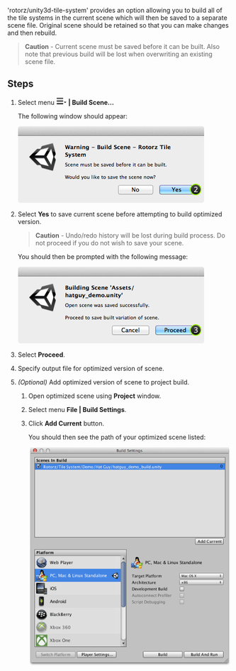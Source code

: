 'rotorz/unity3d-tile-system' provides an option allowing you to build all of the tile
systems in the current scene which will then be saved to a separate scene file. Original
scene should be retained so that you can make changes and then rebuild.

>
> **Caution** - Current scene must be saved before it can be built. Also note that
> previous build will be lost when overwriting an existing scene file.
>



## Steps

1. Select menu **![tool menu](../img/menu-button.png) | Build Scene...**

   The following window should appear:

   ![](../img/build/build-scene-1.png)


2. Select **Yes** to save current scene before attempting to build optimized version.

   >
   > **Caution** - Undo/redo history will be lost during build process. Do not proceed if
   > you do not wish to save your scene.
   >

   You should then be prompted with the following message:

   ![](../img/build/build-scene-2.png)


3. Select **Proceed**.


4. Specify output file for optimized version of scene.


5. *(Optional)* Add optimized version of scene to project build.

   1. Open optimized scene using **Project** window.
   
   2. Select menu **File | Build Settings**.
   
   3. Click **Add Current** button.

      You should then see the path of your optimized scene listed:

      ![Build settings window.](../img/build/build-scene-3.png)
